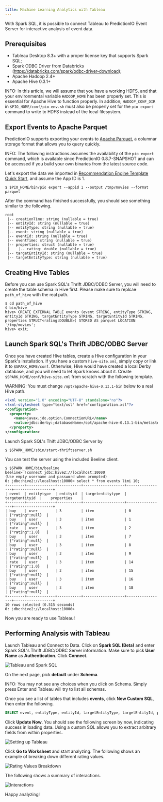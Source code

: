 ```yaml
---
title: Machine Learning Analytics with Tableau
---
```


With Spark SQL, it is possible to connect Tableau to PredictionIO Event Server
for interactive analysis of event data.

## Prerequisites

- Tableau Desktop 8.3+ with a proper license key that supports Spark SQL;
- Spark ODBC Driver from Databricks
  (https://databricks.com/spark/odbc-driver-download);
- Apache Hadoop 2.4+
- Apache Hive 0.3.1+

INFO: In this article, we will assume that you have a working HDFS, and that
your environmental variable `HADOOP_HOME` has been properly set. This is
essential for Apache Hive to function properly. In addition, `HADOOP_CONF_DIR`
in `$PIO_HOME/conf/pio-env.sh` must also be properly set for the `pio export`
command to write to HDFS instead of the local filesystem.

## Export Events to Apache Parquet

PredictionIO supports exporting your events to [Apache
Parquet](http://parquet.incubator.apache.org/), a columnar storage format that
allows you to query quickly.

INFO: The following instructions assumes the availability of the `pio export`
command, which is available since PredictionIO 0.8.7-SNAPSHOT and can be
accessed if you build your own binaries from the latest source code.

Let's export the data we imported in [Recommendation Engine Template Quick
Start](/templates/recommendation/quickstart/#import-sample-data), and assume the
App ID is 1.

```
$ $PIO_HOME/bin/pio export --appid 1 --output /tmp/movies --format parquet
```

After the command has finished successfully, you should see something similar to
the following.

```
root
 |-- creationTime: string (nullable = true)
 |-- entityId: string (nullable = true)
 |-- entityType: string (nullable = true)
 |-- event: string (nullable = true)
 |-- eventId: string (nullable = true)
 |-- eventTime: string (nullable = true)
 |-- properties: struct (nullable = true)
 |    |-- rating: double (nullable = true)
 |-- targetEntityId: string (nullable = true)
 |-- targetEntityType: string (nullable = true)
```

## Creating Hive Tables

Before you can use Spark SQL's Thrift JDBC/ODBC Server, you will need to create
the table schema in Hive first. Please make sure to replcae `path_of_hive` with
the real path.

```
$ cd path_of_hive
$ bin/hive
hive> CREATE EXTERNAL TABLE events (event STRING, entityType STRING, entityId STRING, targetEntityType STRING, targetEntityId STRING, properties STRUCT<rating:DOUBLE>) STORED AS parquet LOCATION '/tmp/movies';
hive> exit;
```

## Launch Spark SQL's Thrift JDBC/ODBC Server

Once you have created Hive tables, create a Hive configuration in your Spark's
installation. If you have a custom `hive-site.xml`, simply copy or link it to
`$SPARK_HOME/conf`. Otherwise, Hive would have created a local Derby database,
and you will need to let Spark knows about it. Create
`$SPARK_HOME/conf/hive-site.xml` from scratch with the following template.

WARNING: You must change `/opt/apache-hive-0.13.1-bin` below to a real Hive
path.

```xml
<?xml version="1.0" encoding="UTF-8" standalone="no"?>
<?xml-stylesheet type="text/xsl" href="configuration.xsl"?>
<configuration>
  <property>
    <name>javax.jdo.option.ConnectionURL</name>
    <value>jdbc:derby:;databaseName=/opt/apache-hive-0.13.1-bin/metastore_db;create=true</value>
  </property>
</configuration>
```

Launch Spark SQL's Thift JDBC/ODBC Server by

```
$ $SPARK_HOME/sbin/start-thriftserver.sh
```

You can test the server using the included Beeline client.

```
$ $SPARK_HOME/bin/beeline
beeline> !connect jdbc:hive2://localhost:10000
(Use empty username and password when prompted)
0: jdbc:hive2://localhost:10000> select * from events limi 10;
+--------+-------------+-----------+-------------------+-----------------+------------------+
| event  | entitytype  | entityid  | targetentitytype  | targetentityid  |    properties    |
+--------+-------------+-----------+-------------------+-----------------+------------------+
| buy    | user        | 3         | item              | 0               | {"rating":null}  |
| buy    | user        | 3         | item              | 1               | {"rating":null}  |
| rate   | user        | 3         | item              | 2               | {"rating":1.0}   |
| buy    | user        | 3         | item              | 7               | {"rating":null}  |
| buy    | user        | 3         | item              | 8               | {"rating":null}  |
| buy    | user        | 3         | item              | 9               | {"rating":null}  |
| rate   | user        | 3         | item              | 14              | {"rating":1.0}   |
| buy    | user        | 3         | item              | 15              | {"rating":null}  |
| buy    | user        | 3         | item              | 16              | {"rating":null}  |
| buy    | user        | 3         | item              | 18              | {"rating":null}  |
+--------+-------------+-----------+-------------------+-----------------+------------------+
10 rows selected (0.515 seconds)
0: jdbc:hive2://localhost:10000>
```

Now you are ready to use Tableau!

## Performing Analysis with Tableau

Launch Tableau and Connect to Data. Click on **Spark SQL (Beta)** and enter
Spark SQL's Thrift JDBC/ODBC Server information. Make sure to pick **User Name**
as **Authentication**. Click **Connect**.

![Tableau and Spark SQL](/images/datacollection/tableau-01.png)

On the next page, pick **default** under **Schema**.

INFO: You may not see any choices when you click on Schema. Simply press Enter
and Tableau will try to list all schemas.

Once you see a list of tables that includes **events**, click **New Custom
SQL**, then enter the following.

```sql
SELECT event, entityType, entityId, targetEntityType, targetEntityId, properties.rating FROM events
```

Click **Update Now**. You should see the following screen by now, indicating
success in loading data. Using a custom SQL allows you to extract arbitrary
fields from within properties.

![Setting up Tableau](/images/datacollection/tableau-02.png)

Click **Go to Worksheet** and start analyzing. The following shows an example of
breaking down different rating values.

![Rating Values Breakdown](/images/datacollection/tableau-03.png)

The following shows a summary of interactions.

![Interactions](/images/datacollection/tableau-04.png)

Happy analyzing!
